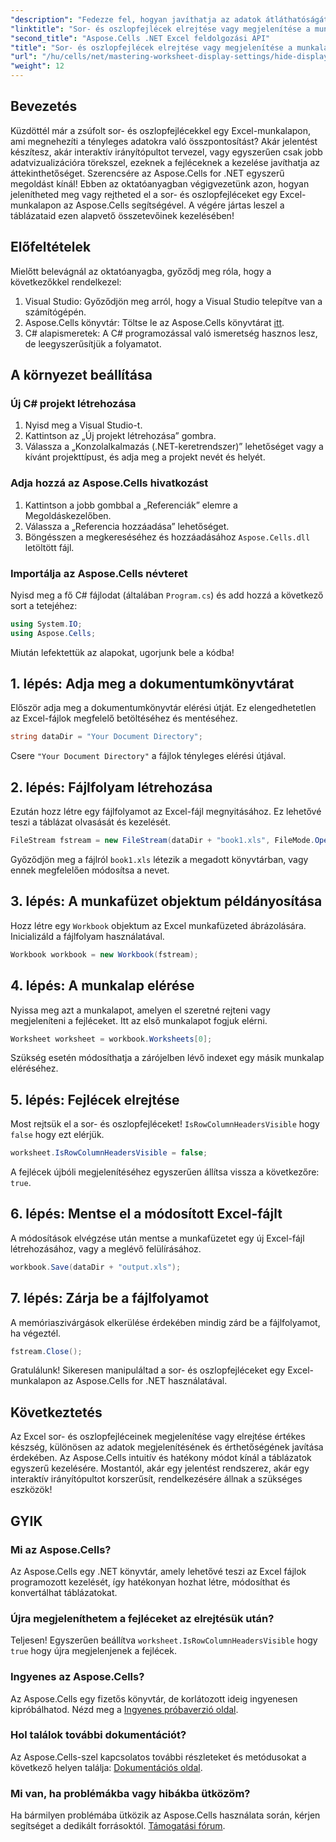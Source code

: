 ```yaml
---
"description": "Fedezze fel, hogyan javíthatja az adatok átláthatóságát az Excel-munkafüzetekben a sor- és oszlopfejlécek hatékony megjelenítésével vagy elrejtésével az Aspose.Cells .NET-hez készült könyvtár segítségével."
"linktitle": "Sor- és oszlopfejlécek elrejtése vagy megjelenítése a munkalapon"
"second_title": "Aspose.Cells .NET Excel feldolgozási API"
"title": "Sor- és oszlopfejlécek elrejtése vagy megjelenítése a munkalapon"
"url": "/hu/cells/net/mastering-worksheet-display-settings/hide-display-row-column-headers/"
"weight": 12
---
```


## Bevezetés

Küzdöttél már a zsúfolt sor- és oszlopfejlécekkel egy Excel-munkalapon, ami megnehezíti a tényleges adatokra való összpontosítást? Akár jelentést készítesz, akár interaktív irányítópultot tervezel, vagy egyszerűen csak jobb adatvizualizációra törekszel, ezeknek a fejléceknek a kezelése javíthatja az áttekinthetőséget. Szerencsére az Aspose.Cells for .NET egyszerű megoldást kínál! Ebben az oktatóanyagban végigvezetünk azon, hogyan jelenítheted meg vagy rejtheted el a sor- és oszlopfejléceket egy Excel-munkalapon az Aspose.Cells segítségével. A végére jártas leszel a táblázataid ezen alapvető összetevőinek kezelésében!

## Előfeltételek

Mielőtt belevágnál az oktatóanyagba, győződj meg róla, hogy a következőkkel rendelkezel:

1. Visual Studio: Győződjön meg arról, hogy a Visual Studio telepítve van a számítógépén.
2. Aspose.Cells könyvtár: Töltse le az Aspose.Cells könyvtárat [itt](https://releases.aspose.com/cells/net/).
3. C# alapismeretek: A C# programozással való ismeretség hasznos lesz, de leegyszerűsítjük a folyamatot.

## A környezet beállítása

### Új C# projekt létrehozása

1. Nyisd meg a Visual Studio-t.
2. Kattintson az „Új projekt létrehozása” gombra.
3. Válassza a „Konzolalkalmazás (.NET-keretrendszer)” lehetőséget vagy a kívánt projekttípust, és adja meg a projekt nevét és helyét.

### Adja hozzá az Aspose.Cells hivatkozást

1. Kattintson a jobb gombbal a „Referenciák” elemre a Megoldáskezelőben.
2. Válassza a „Referencia hozzáadása” lehetőséget.
3. Böngésszen a megkereséséhez és hozzáadásához `Aspose.Cells.dll` letöltött fájl.

### Importálja az Aspose.Cells névteret

Nyisd meg a fő C# fájlodat (általában `Program.cs`) és add hozzá a következő sort a tetejéhez:

```csharp
using System.IO;
using Aspose.Cells;
```

Miután lefektettük az alapokat, ugorjunk bele a kódba!

## 1. lépés: Adja meg a dokumentumkönyvtárat

Először adja meg a dokumentumkönyvtár elérési útját. Ez elengedhetetlen az Excel-fájlok megfelelő betöltéséhez és mentéséhez.

```csharp
string dataDir = "Your Document Directory";
```

Csere `"Your Document Directory"` a fájlok tényleges elérési útjával.

## 2. lépés: Fájlfolyam létrehozása

Ezután hozz létre egy fájlfolyamot az Excel-fájl megnyitásához. Ez lehetővé teszi a táblázat olvasását és kezelését.

```csharp
FileStream fstream = new FileStream(dataDir + "book1.xls", FileMode.Open);
```

Győződjön meg a fájlról `book1.xls` létezik a megadott könyvtárban, vagy ennek megfelelően módosítsa a nevet.

## 3. lépés: A munkafüzet objektum példányosítása

Hozz létre egy `Workbook` objektum az Excel munkafüzeted ábrázolására. Inicializáld a fájlfolyam használatával.

```csharp
Workbook workbook = new Workbook(fstream);
```

## 4. lépés: A munkalap elérése

Nyissa meg azt a munkalapot, amelyen el szeretné rejteni vagy megjeleníteni a fejléceket. Itt az első munkalapot fogjuk elérni.

```csharp
Worksheet worksheet = workbook.Worksheets[0];
```

Szükség esetén módosíthatja a zárójelben lévő indexet egy másik munkalap eléréséhez.

## 5. lépés: Fejlécek elrejtése

Most rejtsük el a sor- és oszlopfejléceket! `IsRowColumnHeadersVisible` hogy `false` hogy ezt elérjük.

```csharp
worksheet.IsRowColumnHeadersVisible = false;
```

A fejlécek újbóli megjelenítéséhez egyszerűen állítsa vissza a következőre: `true`.

## 6. lépés: Mentse el a módosított Excel-fájlt

A módosítások elvégzése után mentse a munkafüzetet egy új Excel-fájl létrehozásához, vagy a meglévő felülírásához.

```csharp
workbook.Save(dataDir + "output.xls");
```

## 7. lépés: Zárja be a fájlfolyamot

A memóriaszivárgások elkerülése érdekében mindig zárd be a fájlfolyamot, ha végeztél.

```csharp
fstream.Close();
```

Gratulálunk! Sikeresen manipuláltad a sor- és oszlopfejléceket egy Excel-munkalapon az Aspose.Cells for .NET használatával.

## Következtetés

Az Excel sor- és oszlopfejléceinek megjelenítése vagy elrejtése értékes készség, különösen az adatok megjelenítésének és érthetőségének javítása érdekében. Az Aspose.Cells intuitív és hatékony módot kínál a táblázatok egyszerű kezelésére. Mostantól, akár egy jelentést rendszerez, akár egy interaktív irányítópultot korszerűsít, rendelkezésére állnak a szükséges eszközök!

## GYIK

### Mi az Aspose.Cells?
Az Aspose.Cells egy .NET könyvtár, amely lehetővé teszi az Excel fájlok programozott kezelését, így hatékonyan hozhat létre, módosíthat és konvertálhat táblázatokat.

### Újra megjeleníthetem a fejléceket az elrejtésük után?
Teljesen! Egyszerűen beállítva `worksheet.IsRowColumnHeadersVisible` hogy `true` hogy újra megjelenjenek a fejlécek.

### Ingyenes az Aspose.Cells?
Az Aspose.Cells egy fizetős könyvtár, de korlátozott ideig ingyenesen kipróbálhatod. Nézd meg a [Ingyenes próbaverzió oldal](https://releases.aspose.com/).

### Hol találok további dokumentációt?
Az Aspose.Cells-szel kapcsolatos további részleteket és metódusokat a következő helyen találja: [Dokumentációs oldal](https://reference.aspose.com/cells/net/).

### Mi van, ha problémákba vagy hibákba ütközöm?
Ha bármilyen problémába ütközik az Aspose.Cells használata során, kérjen segítséget a dedikált forrásoktól. [Támogatási fórum](https://forum.aspose.com/c/cells/9).